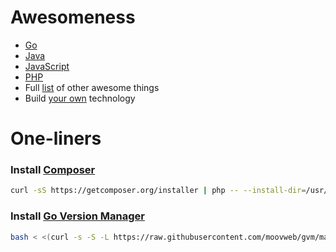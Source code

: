 # Awesomeness

* [Go](https://github.com/avelino/awesome-go)
* [Java](https://github.com/akullpp/awesome-java)
* [JavaScript](https://github.com/sorrycc/awesome-javascript)
* [PHP](https://github.com/ziadoz/awesome-php)
* Full [list](https://github.com/sindresorhus/awesome) of other awesome things
* Build [your own](https://github.com/danistefanovic/build-your-own-x) technology

# One-liners

### Install [Composer](https://getcomposer.org/)

```bash
curl -sS https://getcomposer.org/installer | php -- --install-dir=/usr/local/bin --filename=composer
```

### Install [Go Version Manager](https://github.com/moovweb/gvm)

```bash
bash < <(curl -s -S -L https://raw.githubusercontent.com/moovweb/gvm/master/binscripts/gvm-installer)
```
